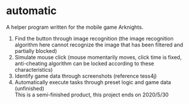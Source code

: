 # automatic
A helper program written for the mobile game Arknights.  
1. Find the button through image recognition (the image recognition algorithm here cannot recognize the image that has been filtered and partially blocked)  
2. Simulate mouse click (mouse momentarily moves, click time is fixed, anti-cheating algorithm can be locked according to these characteristics)  
3. Identify game data through screenshots (reference tess4j)  
4. Automatically execute tasks through preset logic and game data (unfinished)  
This is a semi-finished product, this project ends on 2020/5/30
